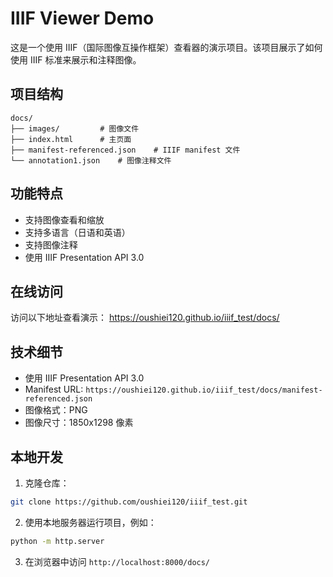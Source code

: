 # IIIF Viewer Demo

这是一个使用 IIIF（国际图像互操作框架）查看器的演示项目。该项目展示了如何使用 IIIF 标准来展示和注释图像。

## 项目结构

```
docs/
├── images/         # 图像文件
├── index.html      # 主页面
├── manifest-referenced.json    # IIIF manifest 文件
└── annotation1.json    # 图像注释文件
```

## 功能特点

- 支持图像查看和缩放
- 支持多语言（日语和英语）
- 支持图像注释
- 使用 IIIF Presentation API 3.0

## 在线访问

访问以下地址查看演示：
https://oushiei120.github.io/iiif_test/docs/

## 技术细节

- 使用 IIIF Presentation API 3.0
- Manifest URL: `https://oushiei120.github.io/iiif_test/docs/manifest-referenced.json`
- 图像格式：PNG
- 图像尺寸：1850x1298 像素

## 本地开发

1. 克隆仓库：
```bash
git clone https://github.com/oushiei120/iiif_test.git
```

2. 使用本地服务器运行项目，例如：
```bash
python -m http.server
```

3. 在浏览器中访问 `http://localhost:8000/docs/`
